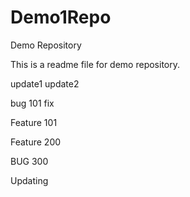 Demo1Repo
=========

Demo Repository

This is a readme file for demo repository.

update1
update2

bug 101 fix

Feature 101

Feature 200

BUG 300

Updating

